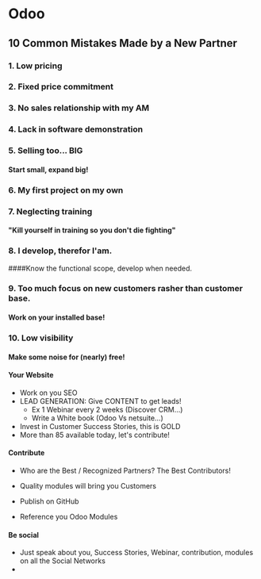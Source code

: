 # Odoo
## 10 Common Mistakes Made by a New Partner
### 1. Low pricing
### 2. Fixed price commitment
### 3. No sales relationship with my AM
### 4. Lack in software demonstration
### 5. Selling too... BIG
#### Start small, expand big!
### 6. My first project on my own
### 7. Neglecting training
#### "Kill yourself in training so you don't die fighting"
### 8. I develop, therefor I'am.
####Know the functional scope, develop when needed.
### 9. Too much focus on new customers rasher than customer base.
#### Work on your installed base!
### 10. Low visibility
#### Make some noise for (nearly) free!
#### Your Website
* Work on you SEO
* LEAD GENERATION: Give CONTENT to get leads!
	- Ex 1 Webinar every 2 weeks (Discover CRM...)
	- Write a White book (Odoo Vs netsuite...)
* Invest in Customer Success Stories, this is GOLD
* More than 85 available today, let's contribute!
#### Contribute
* Who are the Best / Recognized Partners? The Best Contributors!

* Quality modules will bring you Customers
* Publish on GitHub
* Reference you Odoo Modules
#### Be social
* Just speak about you, Success Stories, Webinar, contribution, modules on all the Social Networks
* 
